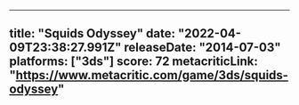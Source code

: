 
---
title: "Squids Odyssey"
date: "2022-04-09T23:38:27.991Z"
releaseDate: "2014-07-03"
platforms: ["3ds"]
score: 72
metacriticLink: "https://www.metacritic.com/game/3ds/squids-odyssey"
---
